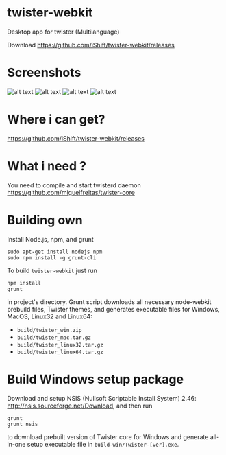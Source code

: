 twister-webkit
==============

Desktop app for twister (Multilanguage)

Download https://github.com/iShift/twister-webkit/releases

Screenshots
===========
![alt text](https://raw2.github.com/iShift/twister-webkit/master/screenshots/screenshot_1.png "Screenshot 1")
![alt text](https://raw2.github.com/iShift/twister-webkit/master/screenshots/screenshot_1.png "Screenshot 2")
![alt text](https://raw2.github.com/iShift/twister-webkit/master/screenshots/1.PNG "Screenshot 1")
![alt text](https://raw2.github.com/iShift/twister-webkit/master/screenshots/2.PNG "Screenshot 2")

Where i can get?
================
https://github.com/iShift/twister-webkit/releases

What i need ?
=============
You need to compile and start twisterd daemon https://github.com/miguelfreitas/twister-core

Building own
============

Install Node.js, npm, and grunt

    sudo apt-get install nodejs npm
    sudo npm install -g grunt-cli

To build `twister-webkit` just run

    npm install
    grunt

in project's directory. Grunt script downloads all necessary node-webkit prebuild files, Twister themes, and generates
executable files for Windows, MacOS, Linux32 and Linux64:
- `build/twister_win.zip`
- `build/twister_mac.tar.gz`
- `build/twister_linux32.tar.gz`
- `build/twister_linux64.tar.gz`


Build Windows setup package
===========================

Download and setup NSIS (Nullsoft Scriptable Install System) 2.46: http://nsis.sourceforge.net/Download, and then run

    grunt
    grunt nsis

to download prebuilt version of Twister core for Windows and generate all-in-one setup executable file in
`build-win/Twister-[ver].exe`.
